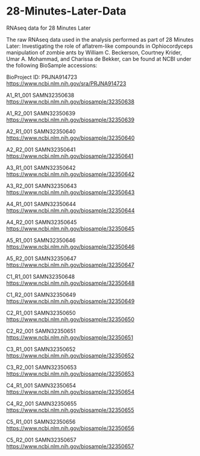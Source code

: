 # 28-Minutes-Later-Data
RNAseq data for 28 Minutes Later

The raw RNAseq data used in the analysis performed as part of 28 Minutes Later: Investigating the role of aflatrem-like compounds in Ophiocordyceps manipulation of zombie ants by William C. Beckerson, Courtney Krider, Umar A. Mohammad, and Charissa de Bekker, can be found at NCBI under the following BioSample accessions:

BioProject ID:      PRJNA914723 https://www.ncbi.nlm.nih.gov/sra/PRJNA914723

A1_R1_001   SAMN32350638    https://www.ncbi.nlm.nih.gov/biosample/32350638

A1_R2_001   SAMN32350639    https://www.ncbi.nlm.nih.gov/biosample/32350639

A2_R1_001   SAMN32350640    https://www.ncbi.nlm.nih.gov/biosample/32350640

A2_R2_001   SAMN32350641    https://www.ncbi.nlm.nih.gov/biosample/32350641

A3_R1_001   SAMN32350642    https://www.ncbi.nlm.nih.gov/biosample/32350642

A3_R2_001   SAMN32350643    https://www.ncbi.nlm.nih.gov/biosample/32350643

A4_R1_001   SAMN32350644    https://www.ncbi.nlm.nih.gov/biosample/32350644

A4_R2_001   SAMN32350645    https://www.ncbi.nlm.nih.gov/biosample/32350645

A5_R1_001   SAMN32350646    https://www.ncbi.nlm.nih.gov/biosample/32350646

A5_R2_001   SAMN32350647    https://www.ncbi.nlm.nih.gov/biosample/32350647

C1_R1_001   SAMN32350648    https://www.ncbi.nlm.nih.gov/biosample/32350648

C1_R2_001   SAMN32350649    https://www.ncbi.nlm.nih.gov/biosample/32350649

C2_R1_001   SAMN32350650    https://www.ncbi.nlm.nih.gov/biosample/32350650

C2_R2_001   SAMN32350651    https://www.ncbi.nlm.nih.gov/biosample/32350651

C3_R1_001   SAMN32350652    https://www.ncbi.nlm.nih.gov/biosample/32350652

C3_R2_001   SAMN32350653    https://www.ncbi.nlm.nih.gov/biosample/32350653

C4_R1_001   SAMN32350654    https://www.ncbi.nlm.nih.gov/biosample/32350654

C4_R2_001   SAMN32350655    https://www.ncbi.nlm.nih.gov/biosample/32350655

C5_R1_001   SAMN32350656    https://www.ncbi.nlm.nih.gov/biosample/32350656

C5_R2_001   SAMN32350657    https://www.ncbi.nlm.nih.gov/biosample/32350657

